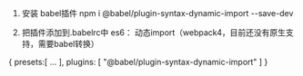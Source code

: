 1. 安装 babel插件
npm i @babel/plugin-syntax-dynamic-import --save-dev

2. 把插件添加到.babelrc中 es6： 动态import（webpack4，目前还没有原生支持，需要babel转换）

{
    presets:[
        ...
    ],
    plugins: [
        "@babel/plugin-syntax-dynamic-import"
    ]
}